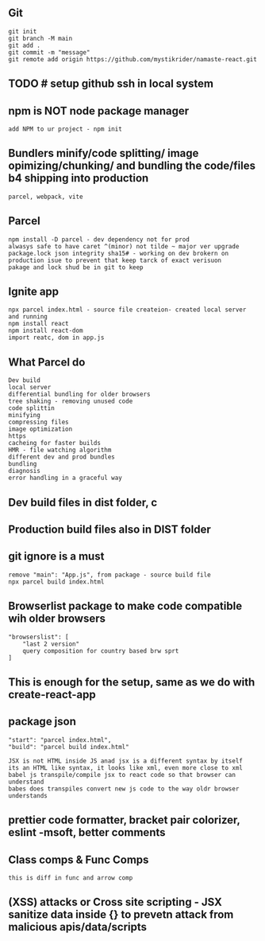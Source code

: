 ## Git
    git init
    git branch -M main
    git add .
    git commit -m "message"
    git remote add origin https://github.com/mystikrider/namaste-react.git

## TODO # setup github ssh in local system

## npm is NOT node package manager
    add NPM to ur project - npm init

## Bundlers minify/code splitting/ image opimizing/chunking/ and bundling the code/files b4 shipping into production
    parcel, webpack, vite

## Parcel
    npm install -D parcel - dev dependency not for prod
    alwasys safe to have caret ^(minor) not tilde ~ major ver upgrade 
    package.lock json integrity sha15# - working on dev brokern on production isue to prevent that keep tarck of exact verisuon
    pakage and lock shud be in git to keep

## Ignite app
    npx parcel index.html - source file createion- created local server and running
    npm install react
    npm install react-dom
    import reatc, dom in app.js

## What Parcel do
    Dev build
    local server
    differential bundling for older browsers
    tree shaking - removing unused code
    code splittin
    minifying
    compressing files
    image optimization 
    https 
    cacheing for faster builds
    HMR - file watching algorithm
    different dev and prod bundles
    bundling
    diagnosis
    error handling in a graceful way

## Dev build files in dist folder, c
## Production build files also in DIST folder
## git ignore is a must
    remove "main": "App.js", from package - source build file
    npx parcel build index.html

## Browserlist package to make code compatible wih older browsers
    "browserslist": [
        "last 2 version"
        query composition for country based brw sprt
    ]
## This is enough for the setup, same as we do with create-react-app

## package json
    "start": "parcel index.html",
    "build": "parcel build index.html"

    JSX is not HTML inside JS anad jsx is a different syntax by itself
    its an HTML like syntax, it looks like xml, even more close to xml
    babel js transpile/compile jsx to react code so that browser can understand
    babes does transpiles convert new js code to the way oldr browser understands

## prettier code formatter, bracket pair colorizer, eslint -msoft, better comments

## Class comps & Func Comps
    this is diff in func and arrow comp

## (XSS) attacks or Cross site scripting - JSX sanitize data inside {} to prevetn attack from malicious apis/data/scripts